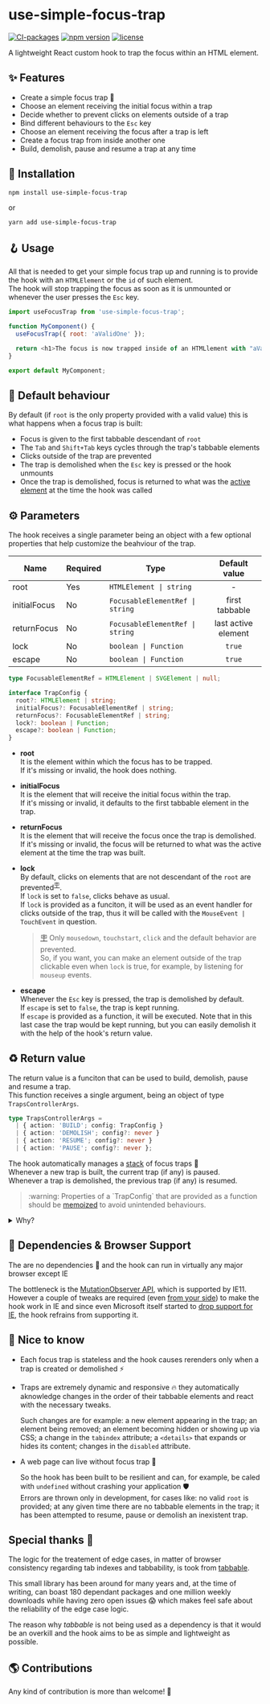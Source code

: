 # use-simple-focus-trap

[![CI-packages](https://github.com/DaviDevMod/use-simple-focus-trap/actions/workflows/ci-packages.yml/badge.svg)](https://github.com/DaviDevMod/use-simple-focus-trap/actions/workflows/ci-packages.yml) [![npm version](https://badgen.net/npm/v/use-simple-focus-trap)](https://www.npmjs.com/package/use-simple-focus-trap) [![license](https://badgen.now.sh/badge/license/MIT)](./LICENSE)

A lightweight React custom hook to trap the focus within an HTML element.

## :sparkles: Features

- Create a simple focus trap :lotus_position:
- Choose an element receiving the initial focus within a trap
- Decide whether to prevent clicks on elements outside of a trap
- Bind different behaviours to the `Esc` key
- Choose an element receiving the focus after a trap is left
- Create a focus trap from inside another one
- Build, demolish, pause and resume a trap at any time

## :wrench: Installation

```bash
npm install use-simple-focus-trap
```

or

```
yarn add use-simple-focus-trap
```

## :hook: Usage

All that is needed to get your simple focus trap up and running is to provide the hook with an `HTMLElement` or the `id` of such element.  
The hook will stop trapping the focus as soon as it is unmounted or whenever the user presses the `Esc` key.

```javascript
import useFocusTrap from 'use-simple-focus-trap';

function MyComponent() {
  useFocusTrap({ root: 'aValidOne' });

  return <h1>The focus is now trapped inside of an HTMLlement with "aValidOne" as id</h1>;
}

export default MyComponent;
```

## :shrug: Default behaviour

By default (if `root` is the only property provided with a valid value) this is what happens when a focus trap is built:

- Focus is given to the first tabbable descendant of `root`
- The `Tab` and `Shift+Tab` keys cycles through the trap's tabbable elements
- Clicks outside of the trap are prevented
- The trap is demolished when the `Esc` key is pressed or the hook unmounts
- Once the trap is demolished, focus is returned to what was the [active element](https://developer.mozilla.org/en-US/docs/Web/API/Document/activeElement) at the time the hook was called

## :gear: Parameters

The hook receives a single parameter being an object with a few optional properties that help customize the beahviour of the trap.

| Name         | Required | Type                            |    Default value    |
| ------------ | -------- | ------------------------------- | :-----------------: |
| root         | Yes      | `HTMLElement \| string`         |          -          |
| initialFocus | No       | `FocusableElementRef \| string` |   first tabbable    |
| returnFocus  | No       | `FocusableElementRef \| string` | last active element |
| lock         | No       | `boolean \| Function`           |       `true`        |
| escape       | No       | `boolean \| Function`           |       `true`        |

```ts
type FocusableElementRef = HTMLElement | SVGElement | null;

interface TrapConfig {
  root?: HTMLElement | string;
  initialFocus?: FocusableElementRef | string;
  returnFocus?: FocusableElementRef | string;
  lock?: boolean | Function;
  escape?: boolean | Function;
}
```

- **root**  
  It is the element within which the focus has to be trapped.  
  If it's missing or invalid, the hook does nothing.

- **initialFocus**  
  It is the element that will receive the initial focus within the trap.  
  If it's missing or invalid, it defaults to the first tabbable element in the trap.

- **returnFocus**  
  It is the element that will receive the focus once the trap is demolished.  
  If it's missing or invalid, the focus will be returned to what was the active element at the time the trap was built.

- **lock**  
  By default, clicks on elements that are not descendant of the `root` are prevented<sup id="note-reference-1">[:placard:](#note-expansion-1)</sup>.  
  If `lock` is set to `false`, clicks behave as usual.  
  If `lock` is provided as a funciton, it will be used as an event handler for clicks outside of the trap, thus it will be called with the `MouseEvent | TouchEvent` in question.

  > <span id="note-expansion-1">[:placard:](#note-reference-1)</span> Only `mousedown`, `touchstart`, `click` and the default behavior are prevented.  
  > So, if you want, you can make an element outside of the trap clickable even when `lock` is true, for example, by listening for `mouseup` events.

- **escape**  
  Whenever the `Esc` key is pressed, the trap is demolished by default.  
  If `escape` is set to `false`, the trap is kept running.  
  If `escape` is provided as a function, it will be executed. Note that in this last case the trap would be kept running, but you can easily demolish it with the help of the hook's return value.

## :recycle: Return value

The return value is a funciton that can be used to build, demolish, pause and resume a trap.  
This function receives a single argument, being an object of type `TrapsControllerArgs`.

```ts
type TrapsControllerArgs =
  | { action: 'BUILD'; config: TrapConfig }
  | { action: 'DEMOLISH'; config?: never }
  | { action: 'RESUME'; config?: never }
  | { action: 'PAUSE'; config?: never };
```

The hook automatically manages a [stack](<https://en.wikipedia.org/wiki/Stack_(abstract_data_type)>) of focus traps :juggling_person:  
Whenever a new trap is built, the current trap (if any) is paused.  
Whenever a trap is demolished, the previous trap (if any) is resumed.

<blockquote id="note-expansion-2-warning">:warning: Properties of a `TrapConfig` that are provided as a function should be <a href="https://reactjs.org/docs/hooks-reference.html#usecallback">memoized</a> to avoid unintended behaviours. </blockquote>

<details>
<summary>Why?</summary>

> The hook's return value avoids building two equivalent traps one on top of the other. It does so by comparing the configuration objects received, but it only shallow-compares functions found in it.  
> So if at every rerender, the return value is called with the same configuration object containing an unmemoized function, it will end up creating a pile of duplicate traps.

Note that a warning will be shown if two subsequent trap configurations differ only in the reference of a function. So if you feel confortable in doing so, you can avoid the memoization until a warning shows up.

</details>

## :statue_of_liberty: Dependencies & Browser Support

The are no dependencies :cherries: and the hook can run in virtually any major browser except IE

The bottleneck is the [MutationObserver API](https://caniuse.com/mdn-api_mutationobserver), which is supported by IE11. However a couple of tweaks are required (even [from your side](https://create-react-app.dev/docs/supported-browsers-features/#supported-browsers)) to make the hook work in IE and since even Microsoft itself started to [drop support for IE](https://docs.microsoft.com/en-us/lifecycle/announcements/internet-explorer-11-end-of-support-windows-10), the hook refrains from supporting it.

## :gem: Nice to know

- Each focus trap is stateless and the hook causes rerenders only when a trap is created or demolished :zap:

- Traps are extremely dynamic and responsive :fire: they automatically aknowledge changes in the order of their tabbable elements and react with the necessary tweaks.

  Such changes are for example: a new element appearing in the trap; an element being removed; an element becoming hidden or showing up via CSS; a change in the `tabindex` attribute; a `<details>` that expands or hides its content; changes in the `disabled` attribute.

- A web page can live without focus trap :speak_no_evil:

  So the hook has been built to be resilient and can, for example, be caled with `undefined` without crashing your application :shield:  
  Errors are thrown only in development, for cases like: no valid `root` is provided; at any given time there are no tabbable elements in the trap; it has been attempted to resume, pause or demolish an inexistent trap.

## Special thanks :blue_heart:

The logic for the treatement of edge cases, in matter of browser consistency regarding tab indexes and tabbability, is took from [tabbable](https://github.com/focus-trap/tabbable).

This small library has been around for many years and, at the time of writing, can boast 180 dependant packages and one million weekly downloads while having zero open issues :scream: which makes feel safe about the reliability of the edge case logic.

The reason why _tabbable_ is not being used as a dependency is that it would be an overkill and the hook aims to be as simple and lightweight as possible.

## :earth_americas: Contributions

Any kind of contribution is more than welcome! :tada:
